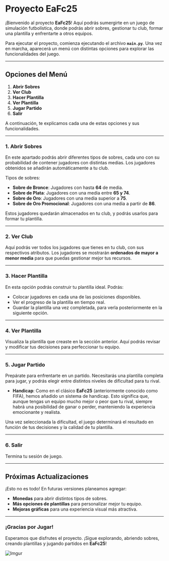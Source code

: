 # Proyecto EaFc25

¡Bienvenido al proyecto **EaFc25**! Aquí podrás sumergirte en un juego de simulación futbolística, donde podrás abrir sobres, gestionar tu club, formar una plantilla y enfrentarte a otros equipos.

Para ejecutar el proyecto, comienza ejecutando el archivo **`main.py`**. Una vez en marcha, aparecerá un menú con distintas opciones para explorar las funcionalidades del juego.

---

## Opciones del Menú

1. **Abrir Sobres**
2. **Ver Club**
3. **Hacer Plantilla**
4. **Ver Plantilla**
5. **Jugar Partido**
6. **Salir**

A continuación, te explicamos cada una de estas opciones y sus funcionalidades.

---

### 1. Abrir Sobres

En este apartado podrás abrir diferentes tipos de sobres, cada uno con su probabilidad de contener jugadores con distintas medias. Los jugadores obtenidos se añadirán automáticamente a tu club.

Tipos de sobres:
- **Sobre de Bronce**: Jugadores con hasta **64** de media.
- **Sobre de Plata**: Jugadores con una media entre **65 y 74**.
- **Sobre de Oro**: Jugadores con una media superior a **75**.
- **Sobre de Oro Promocional**: Jugadores con una media a partir de **86**.

Estos jugadores quedarán almacenados en tu club, y podrás usarlos para formar tu plantilla.

---

### 2. Ver Club

Aquí podrás ver todos los jugadores que tienes en tu club, con sus respectivos atributos. Los jugadores se mostrarán **ordenados de mayor a menor media** para que puedas gestionar mejor tus recursos.

---

### 3. Hacer Plantilla

En esta opción podrás construir tu plantilla ideal. Podrás:
- Colocar jugadores en cada una de las posiciones disponibles.
- Ver el progreso de la plantilla en tiempo real.
- Guardar la plantilla una vez completada, para verla posteriormente en la siguiente opción.

---

### 4. Ver Plantilla

Visualiza la plantilla que creaste en la sección anterior. Aquí podrás revisar y modificar tus decisiones para perfeccionar tu equipo.

---

### 5. Jugar Partido

Prepárate para enfrentarte en un partido. Necesitarás una plantilla completa para jugar, y podrás elegir entre distintos niveles de dificultad para tu rival.

- **Handicap**: Como en el clásico **EaFc25** (anteriormente conocido como FIFA), hemos añadido un sistema de handicap. Esto significa que, aunque tengas un equipo mucho mejor o peor que tu rival, siempre habrá una posibilidad de ganar o perder, manteniendo la experiencia emocionante y realista.

Una vez seleccionada la dificultad, el juego determinará el resultado en función de tus decisiones y la calidad de tu plantilla.

---

### 6. Salir

Termina tu sesión de juego.

---

## Próximas Actualizaciones

¡Esto no es todo! En futuras versiones planeamos agregar:

- **Monedas** para abrir distintos tipos de sobres.
- **Más opciones de plantillas** para personalizar mejor tu equipo.
- **Mejoras gráficas** para una experiencia visual más atractiva.

---

### ¡Gracias por Jugar!

Esperamos que disfrutes el proyecto. ¡Sigue explorando, abriendo sobres, creando plantillas y jugando partidos en **EaFc25**!

![Imgur](https://imgur.com/VKUh2k1)
